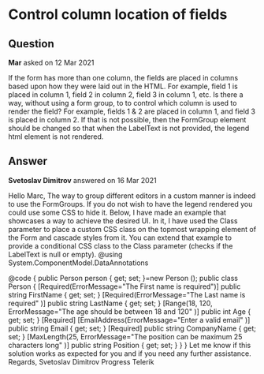 # Control column location of fields

## Question

**Mar** asked on 12 Mar 2021

If the form has more than one column, the fields are placed in columns based upon how they were laid out in the HTML. For example, field 1 is placed in column 1, field 2 in column 2, field 3 in column 1, etc. Is there a way, without using a form group, to to control which column is used to render the field? For example, fields 1 & 2 are placed in column 1, and field 3 is placed in column 2. If that is not possible, then the FormGroup element should be changed so that when the LabelText is not provided, the legend html element is not rendered.

## Answer

**Svetoslav Dimitrov** answered on 16 Mar 2021

Hello Marc, The way to group different editors in a custom manner is indeed to use the FormGroups. If you do not wish to have the legend rendered you could use some CSS to hide it. Below, I have made an example that showcases a way to achieve the desired UI. In it, I have used the Class parameter to place a custom CSS class on the topmost wrapping element of the Form and cascade styles from it. You can extend that example to provide a conditional CSS class to the Class parameter (checks if the LabelText is null or empty). <style>.my-telerik-form.k-form-legend { display: none;
}
</style> @using System.ComponentModel.DataAnnotations

<TelerikForm Model="@person" Columns="2" ColumnSpacing="25px" Class="my-telerik-form">
<FormValidation>
<DataAnnotationsValidator></DataAnnotationsValidator>
</FormValidation>
<FormItems>
<FormGroup LabelText="Personal Information" Columns="2" ColumnSpacing="15px">
<FormItem LabelText="First Name" Field="@nameof(Person.FirstName)"></FormItem>
<FormItem LabelText="Last Name" Field="@nameof(Person.LastName)"></FormItem>
<FormItem LabelText="Age" Field="@nameof(Person.Age)" ColSpan="2"></FormItem>
<FormItem LabelText="Email" Field="@nameof(Person.Email)" ColSpan="2"></FormItem>
</FormGroup>
<FormGroup LabelText="Employee Information" ColumnSpacing="25px">
<FormItem LabelText="Company Name" Field="@nameof(Person.CompanyName)"></FormItem>
<FormItem LabelText="Position" Field="@nameof(Person.Position)"></FormItem>
</FormGroup>
</FormItems>
</TelerikForm>

@code { public Person person { get; set; }=new Person (); public class Person {
[Required(ErrorMessage="The First name is required")]
public string FirstName { get; set; } [Required(ErrorMessage="The Last name is required" )] public string LastName { get; set; } [Range(18, 120, ErrorMessage="The age should be between 18 and 120" )] public int Age { get; set; } [Required] [EmailAddress(ErrorMessage="Enter a valid email" )] public string Email { get; set; } [Required] public string CompanyName { get; set; } [MaxLength(25, ErrorMessage="The position can be maximum 25 characters long" )] public string Position { get; set; }
}
} Let me know if this solution works as expected for you and if you need any further assistance. Regards, Svetoslav Dimitrov Progress Telerik
